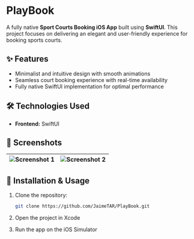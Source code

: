 # PlayBook

A fully native **Sport Courts Booking iOS App** built using **SwiftUI**. This project focuses on delivering an elegant and user-friendly experience for booking sports courts.

## ✨ Features

- Minimalist and intuitive design with smooth animations
- Seamless court booking experience with real-time availability
- Fully native SwiftUI implementation for optimal performance

## 🛠️ Technologies Used

- **Frontend:** SwiftUI

## 📸 Screenshots

| ![Screenshot 1](https://github.com/user-attachments/assets/931d425e-efd8-4664-9fd0-8da0cd2f9d2e) | ![Screenshot 2](https://github.com/user-attachments/assets/47973cd5-a4b2-4271-8dda-89bc317a52a9) |
| :----------------------------------------------------------------------------------------------: | :----------------------------------------------------------------------------------------------: |

## 🚀 Installation & Usage

1. Clone the repository:

   ```bash
   git clone https://github.com/JaimeTAR/PlayBook.git
   ```

2. Open the project in Xcode
3. Run the app on the iOS Simulator
